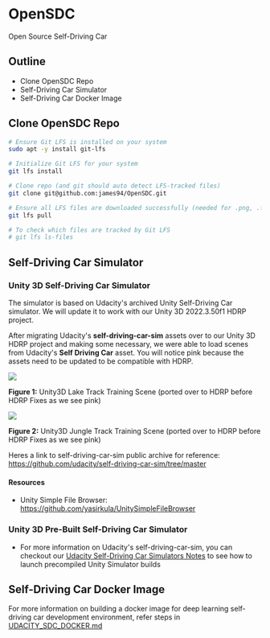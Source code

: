 # OpenSDC

Open Source Self-Driving Car

## Outline

- Clone OpenSDC Repo
- Self-Driving Car Simulator
- Self-Driving Car Docker Image

## Clone OpenSDC Repo

~~~bash
# Ensure Git LFS is installed on your system
sudo apt -y install git-lfs

# Initialize Git LFS for your system
git lfs install

# Clone repo (and git should auto detect LFS-tracked files)
git clone git@github.com:james94/OpenSDC.git

# Ensure all LFS files are downloaded successfully (needed for .png, .fbx, .mp3, .tga, etc)
git lfs pull

# To check which files are tracked by Git LFS
# git lfs ls-files
~~~

## Self-Driving Car Simulator

### Unity 3D Self-Driving Car Simulator

The simulator is based on Udacity's archived Unity Self-Driving Car simulator. We will update it to work with our Unity 3D 2022.3.50f1 HDRP project.

After migrating Udacity's **self-driving-car-sim** assets over to our Unity 3D HDRP project and making some necessary, we were able to load scenes from Udacity's **Self Driving Car** asset. You will notice pink because the assets need to be updated to be compatible with HDRP.

![](./docs/images/udacity_lake_track_training_before_hdrp_fix_in_unity_2022_3_50f1.png)

**Figure 1:** Unity3D Lake Track Training Scene (ported over to HDRP before HDRP Fixes as we see pink)

![](./docs/images/udacity_jungle_track_training_before_hdrp_fix_in_unity_2022_3_50f1.png)

**Figure 2:** Unity3D Jungle Track Training Scene (ported over to HDRP before HDRP Fixes as we see pink)

Heres a link to self-driving-car-sim public archive for reference: https://github.com/udacity/self-driving-car-sim/tree/master

#### Resources

- Unity Simple File Browser: https://github.com/yasirkula/UnitySimpleFileBrowser

### Unity 3D Pre-Built Self-Driving Car Simulator

- For more information on Udacity's self-driving-car-sim, you can checkout our [Udacity Self-Driving Car Simulators Notes](docs/UDACITY_CARSIM.md) to see how to launch precompiled Unity Simulator builds

## Self-Driving Car Docker Image

For more information on building a docker image for deep learning self-driving car development environment, refer steps in [UDACITY_SDC_DOCKER.md](./docs/UDACITY_SDC_DOCKER.md)
